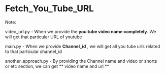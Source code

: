 # Fetch_You_Tube_URL

Note:

video_url.py - When we provide the **you tube video name completely**. We will get that particular URL of youtube

main.py - When we provide **Channel_id** , we will get all you tube urls related to that particular channel_id

another_approach.py - By providing the Channel name and video or shorts or etc section, we can get ** video name and url **
